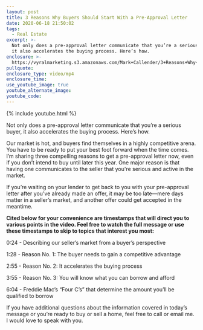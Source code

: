 ```yaml
---
layout: post
title: 3 Reasons Why Buyers Should Start With a Pre-Approval Letter
date: 2020-06-18 21:50:02
tags:
  - Real Estate
excerpt: >-
  Not only does a pre-approval letter communicate that you’re a serious buyer,
  it also accelerates the buying process. Here’s how.
enclosure: >-
  https://vyralmarketing.s3.amazonaws.com/Mark+Callender/3+Reasons+Why+Buyers+Should+Start+With+a+Pre-Approval+Letter.mp4
pullquote:
enclosure_type: video/mp4
enclosure_time:
use_youtube_image: true
youtube_alternate_image:
youtube_code:
---
```


{% include youtube.html %}

Not only does a pre-approval letter communicate that you’re a serious buyer, it also accelerates the buying process. Here’s how.&nbsp;

Our market is hot, and buyers find themselves in a highly competitive arena. You have to be ready to put your best foot forward when the time comes. I’m sharing three compelling reasons to get a pre-approval letter now, even if you don’t intend to buy until later this year. One major reason is that having one communicates to the seller that you're serious and active in the market.&nbsp;

If you’re waiting on your lender to get back to you with your pre-approval letter after you’ve already made an offer, it may be too late—mere days matter in a seller’s market, and another offer could get accepted in the meantime.&nbsp;

**Cited below for your convenience are timestamps that will direct you to various points in the video. Feel free to watch the full message or use these timestamps to skip to topics that interest you most:&nbsp;**

0:24 - Describing our seller’s market from a buyer’s perspective&nbsp;

1:28 - Reason No. 1: The buyer needs to gain a competitive advantage&nbsp;

2:55 - Reason No. 2: It accelerates the buying process

3:55 - Reason No. 3: You will know what you can borrow and afford&nbsp;

6:04 - Freddie Mac’s “Four C’s” that determine the amount you’ll be qualified to borrow

If you have additional questions about the information covered in today’s message or you’re ready to buy or sell a home, feel free to call or email me. I would love to speak with you.
